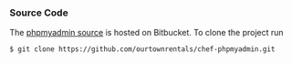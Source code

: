### Source Code

The [phpmyadmin source](https://github.com/ourtownrentals/chef-phpmyadmin)
is hosted on Bitbucket.
To clone the project run

```bash
$ git clone https://github.com/ourtownrentals/chef-phpmyadmin.git
```
